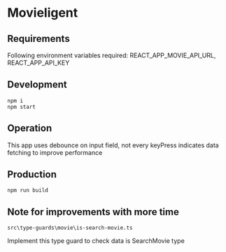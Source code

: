 # Movieligent

## Requirements

Following environment variables required: REACT_APP_MOVIE_API_URL, REACT_APP_API_KEY

## Development

```
npm i
npm start
```

## Operation

This app uses debounce on input field, not every keyPress indicates data fetching to improve performance

## Production

```
npm run build
```

## Note for improvements with more time

```
src\type-guards\movie\is-search-movie.ts
```

Implement this type guard to check data is SearchMovie type
